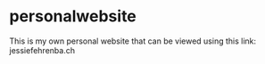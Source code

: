 # personalwebsite

This is my own personal website that can be viewed using this link: jessiefehrenba.ch
